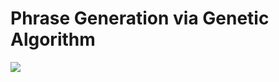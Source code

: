 # Phrase Generation via Genetic Algorithm

<p align="left">
  <img src="http://imgur.com/1ZwQnbX"/>
</p>
